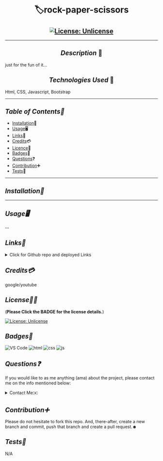 # <div align="center"> 🏷️**rock-paper-scissors** </div>

## <div align='center'> [![License: Unlicense](https://img.shields.io/badge/License-Unlicense-blue.svg)](https://choosealicense.com/licenses/unlicense/) </div>

---

## <div align="center"> _Description_ 📝</div>

just for the fun of it...

## <div align="center"> _Technologies Used_ 💬</div>

Html, CSS, Javascript, Bootstrap

---

## _Table of Contents📖_

- [Installation](#Installation)💾
- [Usage](#Usage)🖥️
- [Links](#Links)📎
- [Credits](#Credits)💳
- [Licence](#License)🪪
- [Badges](#Badges)🦡
- [Questions](#Questions)❓
- [Contribution](#Contribution)➕
- [Tests](#Tests)🧪

---

## _Installation💾_

---

## _Usage🖥️_

--

## _Links📎_

<details>

<summary>Click for Github repo and deployed Links</summary>

- [rock-paper-scissors](https://github.com/A-N26/rock-paper-scissors)

- <N/A>

</details>

## _Credits💳_

google/youtube

## _License🪪🦡_

(**Please Click the BADGE for the license details.**)

[![License: Unlicense](https://img.shields.io/badge/License-Unlicense-blue.svg)](https://choosealicense.com/licenses/unlicense/)

## _Badges🦡_

![VS Code](https://img.shields.io/badge/Visual_Studio_Code-0078D4?style=for-the-badge&logo=visual%20studio%20code&logoColor=white) ![html](https://img.shields.io/badge/HTML-239120?style=for-the-badge&logo=html5&logoColor=white) ![css](https://img.shields.io/badge/CSS-239120?&style=for-the-badge&logo=css3&logoColor=white) ![js](https://img.shields.io/badge/JavaScript-323330?style=for-the-badge&logo=javascript&logoColor=F7DF1E)

## _Questions❓_

If you would like to as me anything (ama) about the project, please contact me on the info mentioned below:

<details>

<summary>Contact Me✉️</summary>

- My GitHub Profile - [A-N26](https://github.com/A-N26)

- e-mail - [📧](A-N26@github.com)

</details>

## _Contribution➕_

Please do not hesitate to fork this repo. And, there-after, create a new branch and commit, push that branch and create a pull request.☻

## _Tests🧪_

N/A
